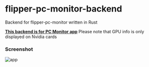 # flipper-pc-monitor-backend
Backend for flipper-pc-monitor written in Rust

**[This backend is for PC Monitor app](https://github.com/TheSainEyereg/flipper-pc-monitor)**
Please note that GPU info is only displayed on Nvidia cards

### Screenshot
![app](https://github.com/TheSainEyereg/flipper-pc-monitor-backend/assets/37226226/0433a33c-ea44-4672-82f2-7abc99833c28)
